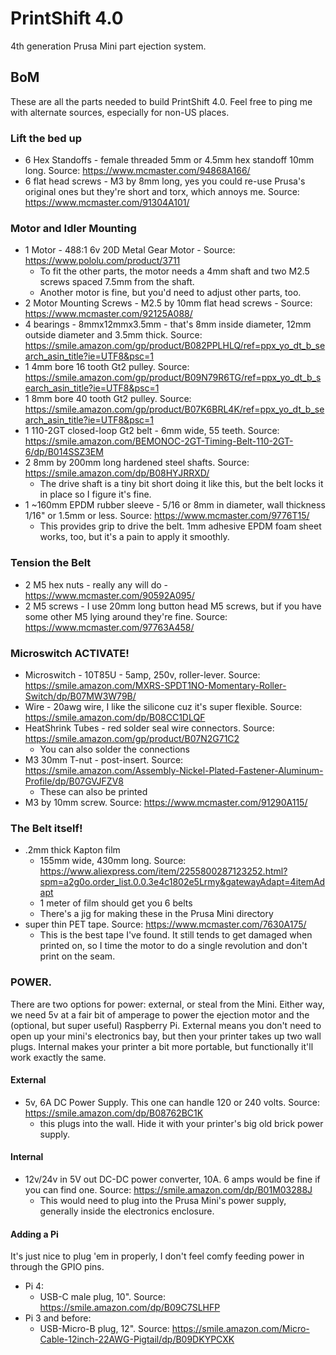 # PrintShift 4.0

4th generation Prusa Mini part ejection system.

## BoM
These are all the parts needed to build PrintShift 4.0.  Feel free to ping me with alternate sources, especially for non-US places.

### Lift the bed up
 - 6 Hex Standoffs - female threaded 5mm or 4.5mm hex standoff 10mm long.  Source: https://www.mcmaster.com/94868A166/
 - 6 flat head screws - M3 by 8mm long, yes you could re-use Prusa's original ones but they're short and torx, which annoys me.  Source: https://www.mcmaster.com/91304A101/

### Motor and Idler Mounting
 - 1 Motor - 488:1 6v 20D Metal Gear Motor - Source: https://www.pololu.com/product/3711
   - To fit the other parts, the motor needs a 4mm shaft and two M2.5 screws spaced 7.5mm from the shaft.
   - Another motor is fine, but you'd need to adjust other parts, too.   
 - 2 Motor Mounting Screws - M2.5 by 10mm flat head screws - Source: https://www.mcmaster.com/92125A088/
 - 4 bearings - 8mmx12mmx3.5mm - that's 8mm inside diameter, 12mm outside diameter and 3.5mm thick.  Source: https://smile.amazon.com/gp/product/B082PPLHLQ/ref=ppx_yo_dt_b_search_asin_title?ie=UTF8&psc=1
 - 1 4mm bore 16 tooth Gt2 pulley.  Source: https://smile.amazon.com/gp/product/B09N79R6TG/ref=ppx_yo_dt_b_search_asin_title?ie=UTF8&psc=1
 - 1 8mm bore 40 tooth Gt2 pulley.  Source: https://smile.amazon.com/gp/product/B07K6BRL4K/ref=ppx_yo_dt_b_search_asin_title?ie=UTF8&psc=1
 - 1 110-2GT closed-loop Gt2 belt - 6mm wide, 55 teeth.  Source: https://smile.amazon.com/BEMONOC-2GT-Timing-Belt-110-2GT-6/dp/B014SSZ3EM
 - 2 8mm by 200mm long hardened steel shafts.  Source: https://smile.amazon.com/dp/B08HYJRRXD/
   - The drive shaft is a tiny bit short doing it like this, but the belt locks it in place so I figure it's fine.
 - 1 ~160mm EPDM rubber sleeve - 5/16 or 8mm in diameter, wall thickness 1/16" or 1.5mm or less.  Source: https://www.mcmaster.com/9776T15/
   - This provides grip to drive the belt.  1mm adhesive EPDM foam sheet works, too, but it's a pain to apply it smoothly.
 
 ### Tension the Belt
 - 2 M5 hex nuts - really any will do - https://www.mcmaster.com/90592A095/
 - 2 M5 screws - I use 20mm long button head M5 screws, but if you have some other M5 lying around they're fine.  Source: https://www.mcmaster.com/97763A458/

 ### Microswitch ACTIVATE!
 - Microswitch - 10T85U - 5amp, 250v, roller-lever.  Source: https://smile.amazon.com/MXRS-SPDT1NO-Momentary-Roller-Switch/dp/B07MW3W79B/
 - Wire - 20awg wire, I like the silicone cuz it's super flexible.  Source: https://smile.amazon.com/dp/B08CC1DLQF
 - HeatShrink Tubes - red solder seal wire connectors.  Source: https://smile.amazon.com/gp/product/B07N2G71C2
   - You can also solder the connections
 - M3 30mm T-nut - post-insert.  Source: https://smile.amazon.com/Assembly-Nickel-Plated-Fastener-Aluminum-Profile/dp/B07GVJFZV8
   - These can also be printed
 - M3 by 10mm screw.  Source: https://www.mcmaster.com/91290A115/
 
 ### The Belt itself!
 - .2mm thick Kapton film
   - 155mm wide, 430mm long. Source: https://www.aliexpress.com/item/2255800287123252.html?spm=a2g0o.order_list.0.0.3e4c1802e5Lrmy&gatewayAdapt=4itemAdapt
   - 1 meter of film should get you 6 belts 
   - There's a jig for making these in the Prusa Mini directory
 - super thin PET tape.  Source: https://www.mcmaster.com/7630A175/
   - This is the best tape I've found.  It still tends to get damaged when printed on, so I time the motor to do a single revolution and don't print on the seam.

 ### POWER.
There are two options for power: external, or steal from the Mini.  Either way, we need 5v at a fair bit of amperage to power the ejection motor and the (optional, but super useful) Raspberry Pi.
External means you don't need to open up your mini's electronics bay, but then your printer takes up two wall plugs.
Internal makes your printer a bit more portable, but functionally it'll work exactly the same.

 #### External
 - 5v, 6A DC Power Supply.  This one can handle 120 or 240 volts.  Source: https://smile.amazon.com/dp/B08762BC1K
   - this plugs into the wall.  Hide it with your printer's big old brick power supply.
 #### Internal
 - 12v/24v in 5V out DC-DC power converter, 10A.  6 amps would be fine if you can find one.  Source: https://smile.amazon.com/dp/B01M03288J
   - This would need to plug into the Prusa Mini's power supply, generally inside the electronics enclosure.
 
 #### Adding a Pi
 It's just nice to plug 'em in properly, I don't feel comfy feeding power in through the GPIO pins.
 - Pi 4: 
   - USB-C male plug, 10".  Source: https://smile.amazon.com/dp/B09C7SLHFP
 - Pi 3 and before:
   - USB-Micro-B plug, 12".  Source: https://smile.amazon.com/Micro-Cable-12inch-22AWG-Pigtail/dp/B09DKYPCXK

